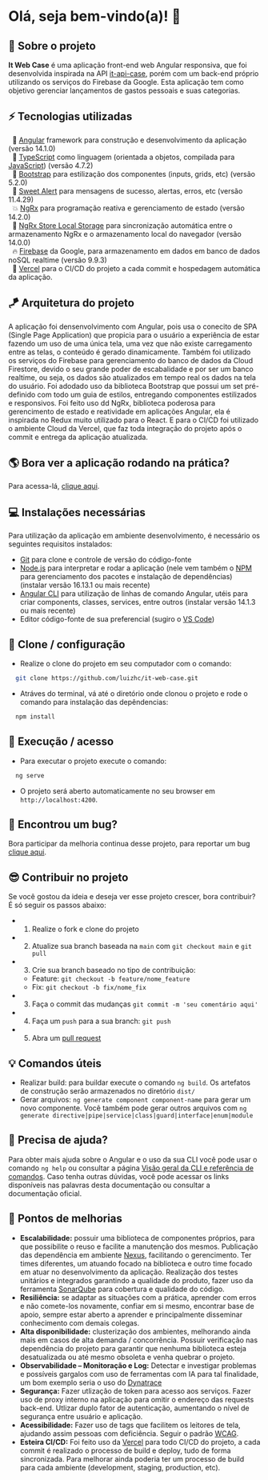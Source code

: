 # Olá, seja bem-vindo(a)! 👋

## 🏡 Sobre o projeto

**It Web Case** é uma aplicação front-end web Angular responsiva, que foi desenvolvida inspirada na API [it-api-case](https://github.com/adelbs/it-api-case), porém com um back-end próprio utilizando os serviços do Firebase da Google. Esta aplicação tem como objetivo gerenciar lançamentos de gastos pessoais e suas categorias.

## ⚡ Tecnologias utilizadas

&nbsp;&nbsp;🚀 [Angular](http://angular.io) framework para construção e desenvolvimento da aplicação (versão 14.1.0) <br>
&nbsp;&nbsp;🤖 [TypeScript](https://www.typescriptlang.org) como linguagem (orientada a objetos, compilada para [JavaScript](https://developer.mozilla.org/pt-BR/docs/Web/JavaScript)) (versão 4.7.2) <br>
&nbsp;&nbsp;🎨 [Bootstrap](https://getbootstrap.com) para estilização dos componentes (inputs, grids, etc) (versão 5.2.0) <br>
&nbsp;&nbsp;📢 [Sweet Alert](https://sweetalert2.github.io/) para mensagens de sucesso, alertas, erros, etc (versão 11.4.29) <br>
&nbsp;&nbsp;💥 [NgRx](https://ngrx.io) para programação reativa e gerenciamento de estado (versão 14.2.0) <br>
&nbsp;&nbsp;🎯 [NgRx Store Local Storage](https://www.npmjs.com/package/ngrx-store-localstorage) para sincronização automática entre o armazenamento NgRx e o armazenamento local do navegador (versão 14.0.0) <br>
&nbsp;&nbsp;🔥 [Firebase](https://ngrx.io) da Google, para armazenamento em dados em banco de dados noSQL realtime (versão 9.9.3) <br>
&nbsp;&nbsp;💼 [Vercel](https://vercel.com/) para o CI/CD do projeto a cada commit e hospedagem automática da aplicação.

## 🪁 Arquitetura do projeto

A aplicação foi densenvolvimento com Angular, pois usa o conecito de SPA (Single Page Application) que propicia para o usuário a experiência de estar fazendo um uso de uma única tela, uma vez que não existe carregamento entre as telas, o conteúdo é gerado dinamicamente.
Também foi utilizado os serviços do Firebase para gerenciamento do banco de dados da Cloud Firestore, devido o seu grande poder de escabalidade e por ser um banco realtime, ou seja, os dados são atualizados em tempo real os dados na tela do usuário.
Foi adodado uso da biblioteca Bootstrap que possui um set pré-definido com todo um guia de estilos, entregando componentes estilizados e responsivos.
Foi feito uso dd NgRx, biblioteca poderosa para gerencimento de estado e reatividade em aplicações Angular, ela é inspirada no Redux muito utilizado para o React.
E para o CI/CD foi utilizado o ambiente Cloud da Vercel, que faz toda integração do projeto após o commit e entrega da aplicação atualizada.

## 🌎 Bora ver a aplicação rodando na prática?

Para acessa-lá, <a href="https://it-web-case.vercel.app">clique aqui</a>.

## 💻 Instalações necessárias

Para utilização da aplicação em ambiente desenvolvimento, é necessário os seguintes requisitos instalados:

- [Git](https://git-scm.com) para clone e controle de versão do código-fonte
- [Node.js](https://nodejs.org) para interpretar e rodar a aplicação (nele vem também o [NPM](https://www.npmjs.com) para gerenciamento dos pacotes e instalação de dependências) (instalar versão 16.13.1 ou mais recente)
- [Angular CLI](https://angular.io/cli) para utilização de linhas de comando Angular, utéis para criar components, classes, services, entre outros (instalar versão 14.1.3 ou mais recente)
- Editor código-fonte de sua preferencial (sugiro o [VS Code](https://code.visualstudio.com))

## 🔧 Clone / configuração

- Realize o clone do projeto em seu computador com o comando:

```bash
  git clone https://github.com/luizhc/it-web-case.git
```

- Atráves do terminal, vá até o diretório onde clonou o projeto e rode o comando para instalação das depêndencias:

```bash
  npm install
```

## 🔌 Execução / acesso

- Para executar o projeto execute o comando:

```bash
  ng serve
```

- O projeto será aberto automaticamente no seu browser em `http://localhost:4200`.

## 🐞 Encontrou um bug?

Bora participar da melhoria continua desse projeto, para reportar um bug <a href="https://github.com/luizhc/it-web-case/issues">clique aqui</a>.

## 😎 Contribuir no projeto

Se você gostou da ideia e deseja ver esse projeto crescer, bora contribuir? É só seguir os passos abaixo:

- 1. Realize o fork e clone do projeto
- 2. Atualize sua branch baseada na `main` com `git checkout main` e `git pull`
- 3. Crie sua branch baseado no tipo de contribuição:
  - Feature: `git checkout -b feature/nome_feature `
  - Fix: `git checkout -b fix/nome_fix `
- 3. Faça o commit das mudanças `git commit -m 'seu comentário aqui'`
- 4. Faça um `push` para a sua branch: `git push`
- 5. Abra um <a href="https://github.com/luizhc/it-web-case/pulls">pull request</a>

## 💡 Comandos úteis

- Realizar build: para buildar execute o comando `ng build`. Os artefatos de construção serão armazenados no diretório `dist/`
- Gerar arquivos: `ng generate component component-name` para gerar um novo componente. Você também pode gerar outros arquivos com `ng generate directive|pipe|service|class|guard|interface|enum|module`

## 🌱 Precisa de ajuda?

Para obter mais ajuda sobre o Angular e o uso da sua CLI você pode usar o comando `ng help` ou consultar a página [Visão geral da CLI e referência de comandos](https://angular.io/cli). Caso tenha outras dúvidas, você pode acessar os links disponíveis nas palavras desta documentação ou consultar a documentação oficial.

## 💖 Pontos de melhorias

- **Escalabilidade:** possuir uma biblioteca de componentes próprios, para que possibilite o reuso e facilite a manutenção dos mesmos. Publicação das dependência em ambiente [Nexus](https://www.sonatype.com/products/.nexus-repository), facilitando o gerencimento. Ter times diferentes, um atuando focado na biblioteca e outro time focado em atuar no desenvolvimento da aplicação. Realização dos testes unitários e integrados garantindo a qualidade do produto, fazer uso da ferramenta [SonarQube](https://www.sonarqube.org/) para cobertura e qualidade do código.
- **Resiliência:** se adaptar as situações com a prática, aprender com erros e não comete-los novamente, confiar em si mesmo, encontrar base de apoio, sempre estar aberto a aprender e principalmente disseminar conhecimento com demais colegas.
- **Alta disponibilidade:** clusterização dos ambientes, melhorando ainda mais em casos de alta demanda / concorrência. Possuir verificação nas dependência do projeto para garantir que nenhuma biblioteca esteja desatualizada ou até mesmo obsoleta e venha quebrar o projeto.
- **Observabilidade – Monitoração e Log:** Detectar e investigar problemas e possíveis gargalos com uso de ferramentas com IA para tal finalidade, um bom exemplo seria o uso do [Dynatrace](https://www.dynatrace.com/)
- **Segurança:** Fazer utlização de token para acesso aos serviços. Fazer uso de proxy interno na aplicação para omitir o endereço das requests back-end. Utlizar duplo fator de autenticação, aumentando o nível de segurança entre usuário e aplicação.
- **Acessibilidade:** Fazer uso de tags que facilitem os leitores de tela, ajudando assim pessoas com deficiência. Seguir o padrão [WCAG](https://pt.wikipedia.org/wiki/Diretrizes_de_Acessibilidade_para_o_Conte%C3%BAdo_da_Web).
- **Esteira CI/CD:** Foi feito uso da [Vercel](https://vercel.com/) para todo CI/CD do projeto, a cada commit é realizado o processo de build e deploy, tudo de forma sincronizada. Para melhorar ainda poderia ter um processo de build para cada ambiente (development, staging, production, etc).
